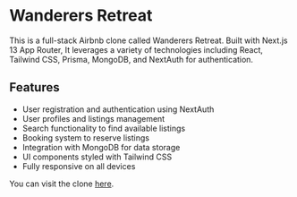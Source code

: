 # Wanderers Retreat

This is a full-stack Airbnb clone called Wanderers Retreat. Built with Next.js 13 App Router, It leverages a variety of technologies including React, Tailwind CSS, Prisma, MongoDB, and NextAuth for authentication. <br>

## Features

- User registration and authentication using NextAuth
- User profiles and listings management
- Search functionality to find available listings
- Booking system to reserve listings
- Integration with MongoDB for data storage
- UI components styled with Tailwind CSS
- Fully responsive on all devices

You can visit the clone [here](https://wanderers-retreat.vercel.app/).
